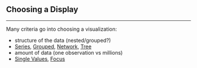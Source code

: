 
## Choosing a Display

***

Many criteria go into choosing a visualization:

 * structure of the data (nested/grouped?)
  * [Series](https://observablehq.com/@d3/multi-line-chart), [Grouped](https://observablehq.com/@d3/stacked-to-grouped-bars), [Network](http://bl.ocks.org/mbostock/2706022), [Tree](https://observablehq.com/@d3/random-tree)
 * amount of data (one observation vs millions)
  * [Single Values](http://bl.ocks.org/mbostock/4061961), [Focus](https://observablehq.com/@d3/focus-context)
